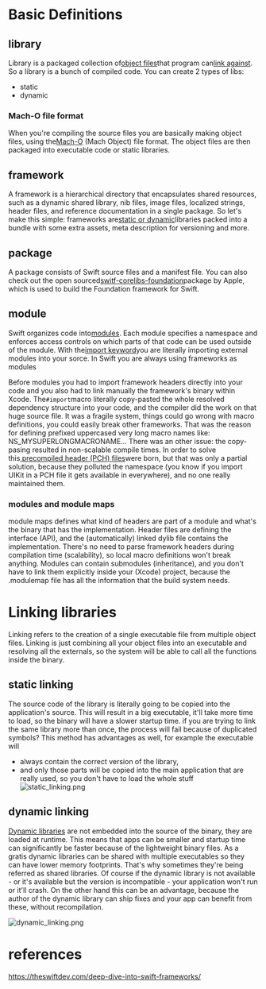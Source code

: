 # Basic Definitions

## library
Library is a packaged collection of[object files](http://nickdesaulniers.github.io/blog/2016/08/13/object-files-and-symbols/)that program can[link against](http://dn.embarcadero.com/article/29930).
So a library is a bunch of compiled code. You can create 2 types of libs:
- static 
- dynamic

###  Mach-O file format 
When you're compiling the source files you are basically making object files, using the[Mach-O](https://lowlevelbits.org/parsing-mach-o-files/) (Mach Object)  file format.
The object files are then packaged into executable code or static libraries.


## framework
A framework is a hierarchical directory that encapsulates shared resources, such as a dynamic shared library, nib files, image files, localized strings, header files, and reference documentation in a single package.
So let's make this simple: frameworks are[static or dynamic](https://speakerdeck.com/marius/static-vs-dynamic-linking)libraries packed into a bundle with some extra assets, meta description for versioning and more.

## package
A package consists of Swift source files and a manifest file.
You can also check out the open sourced[switf-corelibs-foundation](https://github.com/apple/swift-corelibs-foundation)package by Apple, which is used to build the Foundation framework for Swift.


## module
Swift organizes code into[modules](https://gist.github.com/briancroom/5d0f1b966fa9ef0ae4950e97f9d76f77). 
Each module specifies a namespace and enforces access controls on which parts of that code can be used outside of the module.
With the[import keyword](https://stackoverflow.com/questions/18947516/import-vs-import-ios-7)you are literally importing external modules into your sorce. In Swift you are always using frameworks as modules

Before modules you had to import framework headers directly into your code and you also had to link manually the framework's binary within Xcode.
The`#import`macro literally copy-pasted the whole resolved dependency structure into your code, and the compiler did the work on that huge source file.
It was a fragile system, things could go wrong with macro definitions, you could easily break other frameworks. That was the reason for defining prefixed uppercased very long macro names like: NS_MYSUPERLONGMACRONAME… 
There was an other issue: the copy-pasing resulted in non-scalable compile times. 
In order to solve this,[precompiled header (PCH) files](https://useyourloaf.com/blog/modules-and-precompiled-headers/)were born, but that was only a partial solution, because they polluted the namespace (you know if you import UIKit in a PCH file it gets available in everywhere), and no one really maintained them.

### modules and module maps
module maps defines what kind of headers are part of a module and what's the binary that has the implementation.
Header files are defining the interface (API), and the (automatically) linked dylib file contains the implementation. There's no need to parse framework headers during compilation time (scalability), so local macro definitions won't break anything.
Modules can contain submodules (inheritance), and you don't have to link them explicitly inside your (Xcode) project, because the .modulemap file has all the information that the build system needs.

# Linking libraries
Linking refers to the creation of a single executable file from multiple object files.
Linking is just combining all your object files into an executable and resolving all the externals, so the system will be able to call all the functions inside the binary.

## static linking
The source code of the library is literally going to be copied into the application's source. This will result in a big executable, it'll take more time to load, so the binary will have a slower startup time.
if you are trying to link the same library more than once, the process will fail because of duplicated symbols?
This method has advantages as well, for example the executable will 
- always contain the correct version of the library, 
- and only those parts will be copied into the main application that are really used, so you don't have to load the whole stuff
![static_linking.png](static_linking.png)

## dynamic linking
[Dynamic libraries](https://developer.apple.com/library/content/documentation/DeveloperTools/Conceptual/DynamicLibraries/100-Articles/OverviewOfDynamicLibraries.html#//apple_ref/doc/uid/TP40001873-SW1) are not embedded into the source of the binary, they are loaded at runtime. 
This means that apps can be smaller and startup time can significantly be faster because of the lightweight binary files.
As a gratis dynamic libraries can be shared with multiple executables so they can have lower memory footprints. That's why sometimes they're being referred as shared libraries.
Of course if the dynamic library is not available - or it's available but the version is incompatible - your application won't run or it'll crash.
On the other hand this can be an advantage, because the author of the dynamic library can ship fixes and  your app can benefit from these, without recompilation.

![dynamic_linking.png](dynamic_linking.png)


# references
https://theswiftdev.com/deep-dive-into-swift-frameworks/
